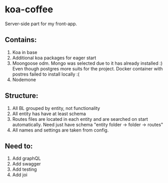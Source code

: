 # koa-coffee
Server-side part for my front-app. 

## Contains:
1. Koa in base
2. Additional koa packages for eager start
3. Moongoose odm. Mongo was selected due to it has already installed :) Even though postgres more suits for the project.
Docker container with postres failed to install locally :(
4. Nodemone

## Structure:
1. All BL grouped by entity, not functionality
2. All entity has have at least schema
3. Routes files are located in each entity and are searched on start automatically. Need just  have schema "entity folder -> folder -> routes"
4. All names and settings are taken from config.

## Need to:
1. Add graphQL
2. Add swagger
3. Add testing
4. Add joi
